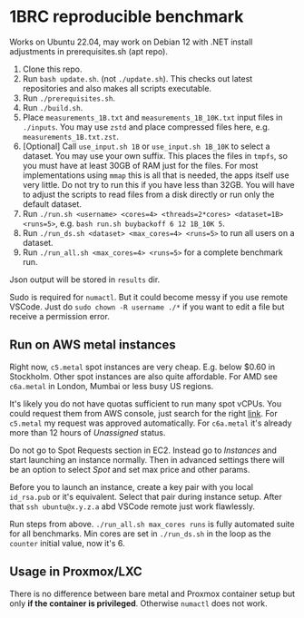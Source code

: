 # 1BRC reproducible benchmark

Works on Ubuntu 22.04, may work on Debian 12 with .NET install adjustments in prerequisites.sh (apt repo). 

1. Clone this repo.
2. Run `bash update.sh`. (not `./update.sh`). This checks out latest repositories and also makes all scripts executable.
3. Run `./prerequisites.sh`.
4. Run `./build.sh`.
5. Place `measurements_1B.txt` and `measurements_1B_10K.txt` input files in `./inputs`. You may use `zstd` and place compressed files here, e.g. `measurements_1B.txt.zst`. 
6. [Optional] Call `use_input.sh 1B` or `use_input.sh 1B_10K` to select a dataset. You may use your own suffix. This places the files in `tmpfs`, so you must have at least 30GB of RAM just for the files. For most implementations using `mmap` this is all that is needed, the apps itself use very little. Do not try to run this if you have less than 32GB. You will have to adjust the scripts to read files from a disk directly or run only the default dataset.
7. Run `./run.sh <username> <cores=4> <threads=2*cores> <dataset=1B> <runs=5>`, e.g. `bash run.sh buybackoff 6 12 1B_10K 5`.
8. Run `./run_ds.sh <dataset> <max_cores=4> <runs=5>` to run all users on a dataset.
9. Run `./run_all.sh <max_cores=4> <runs=5>` for a complete benchmark run.

Json output will be stored in `results` dir.

Sudo is required for `numactl`. But it could become messy if you use remote VSCode. Just do `sudo chown -R username ./*` if you want to edit a file but receive a permission error.

## Run on AWS metal instances

Right now, `c5.metal` spot instances are very cheap. E.g. below $0.60 in Stockholm. Other spot instances are also quite affordable. For AMD see `c6a.metal` 
in London, Mumbai or less busy US regions.

It's likely you do not have quotas sufficient to run many spot vCPUs. You could request them from AWS console, just search for the right [link](https://eu-north-1.console.aws.amazon.com/servicequotas/home/services/ec2/quotas). For `c5.metal` my request was approved automatically. For `c6a.metal` it's already more than 12 hours of *Unassigned* status.

Do not go to Spot Requests section in EC2. Instead go to *Instances* and start launching an instance normally. Then in advanced settings there will be an option to select *Spot* and set max price and other params.

Before you to launch an instance, create a key pair with you local `id_rsa.pub` or it's equivalent. Select that pair during instance setup. After that `ssh ubuntu@x.y.z.a` abd VSCode remote just work flawlessly.

Run steps from above. `./run_all.sh max_cores runs` is fully automated suite for all benchmarks. Min cores are set in `./run_ds.sh` in the loop as the `counter` initial value, now it's 6.

## Usage in Proxmox/LXC

There is no difference between bare metal and Proxmox container setup but only **if the container is privileged**. Otherwise `numactl` does not work.
